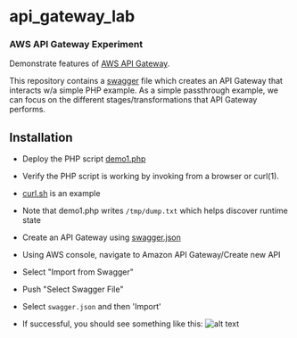 # api_gateway_lab
### AWS API Gateway Experiment

Demonstrate features of [AWS API Gateway](https://aws.amazon.com/api-gateway).

This repository contains a [swagger](http://swagger.io) file which creates an API Gateway that interacts w/a simple PHP example.  As a simple passthrough example, we can focus on the different stages/transformations that API Gateway performs.

## Installation

*  Deploy the PHP script [demo1.php](https://github.com/guycole/api_gateway_lab/blob/master/demo1.php)
  * Verify the PHP script is working by invoking from a browser or curl(1).
  * [curl.sh](https://github.com/guycole/api_gateway_lab/blob/master/curl.sh) is an example
  * Note that demo1.php writes `/tmp/dump.txt` which helps discover runtime state

*  Create an API Gateway using [swagger.json](https://github.com/guycole/api_gateway_lab/blob/master/swagger.json)
  * Using AWS console, navigate to Amazon API Gateway/Create new API
  * Select "Import from Swagger"
  * Push "Select Swagger File"
  * Select `swagger.json` and then 'Import'
  * If successful, you should see something like this:
 ![alt text](https://github.com/guycole/screenshot1.png "Screen Shot 1")

